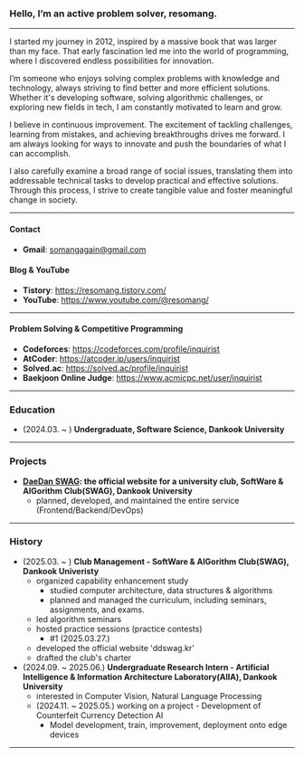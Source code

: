 ### Hello, I’m an active problem solver, **resomang**.

------

I started my journey in 2012, inspired by a massive book that was larger than my face. That early fascination led me into the world of programming, where I discovered endless possibilities for innovation.

I’m someone who enjoys solving complex problems with knowledge and technology, always striving to find better and more efficient solutions. Whether it's developing software, solving algorithmic challenges, or exploring new fields in tech, I am constantly motivated to learn and grow.

I believe in continuous improvement. The excitement of tackling challenges, learning from mistakes, and achieving breakthroughs drives me forward. I am always looking for ways to innovate and push the boundaries of what I can accomplish.

I also carefully examine a broad range of social issues, translating them into addressable technical tasks to develop practical and effective solutions. Through this process, I strive to create tangible value and foster meaningful change in society.

------

#### Contact

- **Gmail**: somangagain@gmail.com

#### Blog & YouTube

- **Tistory**: https://resomang.tistory.com/
- **YouTube**: https://www.youtube.com/@resomang/

-----

#### Problem Solving & Competitive Programming

- **Codeforces**: https://codeforces.com/profile/inquirist
- **AtCoder**: https://atcoder.jp/users/inquirist
- **Solved.ac**: https://solved.ac/profile/inquirist
- **Baekjoon Online Judge**: https://www.acmicpc.net/user/inquirist

-----

### Education
- (2024.03. ~ ) **Undergraduate, Software Science, Dankook University**

------

### Projects
- **[DaeDan SWAG](https://ddswag.kr): the official website for a university club, SoftWare & AlGorithm Club(SWAG), Dankook University**
  - planned, developed, and maintained the entire service (Frontend/Backend/DevOps)

------

### History
- (2025.03. ~ ) **Club Management - SoftWare & AlGorithm Club(SWAG), Dankook Univeristy**
  - organized capability enhancement study
    - studied computer architecture, data structures & algorithms
    - planned and managed the curriculum, including seminars, assignments, and exams.
  - led algorithm seminars
  - hosted practice sessions (practice contests)
    - #1 (2025.03.27.)
  -  developed the official website 'ddswag.kr'
  -  drafted the club's charter
- (2024.09. ~ 2025.06.) **Undergraduate Research Intern - Artificial Intelligence & Information Architecture Laboratory(AIIA), Dankook University**
  - interested in Computer Vision, Natural Language Processing
  - (2024.11. ~ 2025.05.) working on a project - Development of Counterfeit Currency Detection AI
    - Model development, train, improvement, deployment onto edge devices

------
